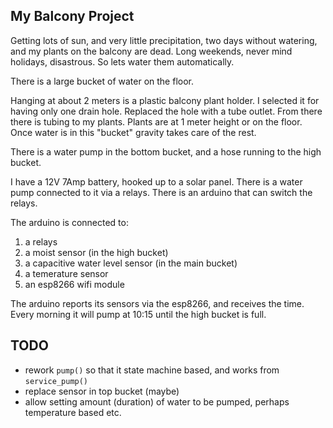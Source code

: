 My Balcony Project
----

Getting lots of sun, and very little precipitation, two days without watering,
and my plants on the balcony are dead. Long weekends, never mind holidays,
disastrous. So lets water them automatically.

There is a large bucket of water on the floor.

Hanging at about 2 meters is a plastic balcony plant holder. I selected it for
having only one drain hole. Replaced the hole with a tube outlet. From there
there is tubing to my plants. Plants are at 1 meter height or on the floor.
Once water is in this "bucket" gravity takes care of the rest.

There is a water pump in the bottom bucket, and a hose running to the high
bucket.

I have a 12V 7Amp battery, hooked up to a solar panel. There is a water pump
connected to it via a relays. There is an arduino that can switch the relays.

The arduino is connected to:
1. a relays
2. a moist sensor (in the high bucket)
3. a capacitive water level sensor (in the main bucket)
4. a temerature sensor
5. an esp8266 wifi module

The arduino reports its sensors via the esp8266, and receives the time. Every
morning it will pump at 10:15 until the high bucket is full.

TODO
----

* rework `pump()` so that it state machine based, and works from `service_pump()`
* replace sensor in top bucket (maybe)
* allow setting amount (duration) of water to be pumped, perhaps temperature based etc.
